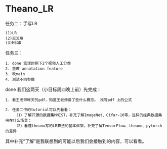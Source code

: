 # Theano_LR

任务二：手写LR

    (1)LR
    (2)交叉熵
    (3)MSGD

任务三：

    1. done 篮球的剩下2个视频人工分类
    2. 重做 annotation feature
    3. 改main
    4. 测试不同参数
    
    
    
    
    
    
    

done 我们这两天（小目标周四晚上前）先完成：

    1. 看王老师昨天的pdf，知道王老师讲了些什么概念。 推导pdf 上的公式

    2. 任务二中的tutorial可以先看看：
        （1）了解开源的数据集MNIST，补充了解ImageNet、Cifar-10等，这样的经典数据集用在什么场景；
        （2）看懂theano写的LR算法的基本框架。补充了解TensorFlow、theano、pytorch的差异

其中补充“了解”是我联想到的可能以后我们会接触到的内容，可以看看。





